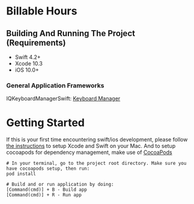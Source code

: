 # Billable Hours

## Building And Running The Project (Requirements)
* Swift 4.2+
* Xcode 10.3
* iOS 10.0+

### General Application Frameworks
IQKeyboardManagerSwift: [Keyboard Manager](https://github.com/hackiftekhar/IQKeyboardManager)

# Getting Started
If this is your first time encountering swift/ios development, please follow [the instructions](https://developer.apple.com/support/xcode/) to setup Xcode and Swift on your Mac. And to setup cocoapods for dependency management, make use of [CocoaPods](https://guides.cocoapods.org/using/getting-started.html#getting-started)

```
# In your terminal, go to the project root directory. Make sure you have cocoapods setup, then run:
pod install

# Build and or run application by doing:
[Command(cmd)] + B - Build app
[Command(cmd)] + R - Run app
